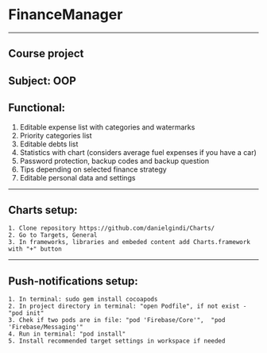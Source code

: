 # FinanceManager
-----------------
Course project
-----------------
Subject: OOP
-----------------
Functional:
-----------------
1. Editable expense list with categories and watermarks
2. Priority categories list
3. Editable debts list
4. Statistics with chart (considers average fuel expenses if you have a car) 
5. Password protection, backup codes and backup question
6. Tips depending on selected finance strategy
7. Editable personal data and settings
-----------------
Charts setup:
-----------------
    1. Clone repository https://github.com/danielgindi/Charts/
    2. Go to Targets, General
    3. In frameworks, libraries and embeded content add Charts.framework with "+" button
-----------------
Push-notifications setup:
-----------------
    1. In terminal: sudo gem install cocoapods
    2. In project directory in terminal: "open Podfile", if not exist - "pod init"
    3. Chek if two pods are in file: "pod 'Firebase/Core'",  "pod 'Firebase/Messaging'"
    4. Run in terminal: "pod install"
    5. Install recommended target settings in workspace if needed
